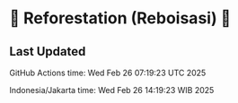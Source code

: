 
# 🌳 Reforestation (Reboisasi) 🌲

## Last Updated

GitHub Actions time: Wed Feb 26 07:19:23 UTC 2025

Indonesia/Jakarta time: Wed Feb 26 14:19:23 WIB 2025
